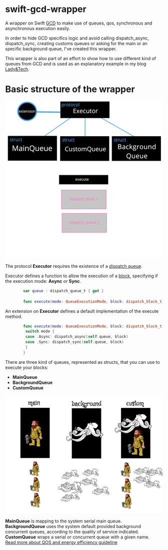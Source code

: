 # swift-gcd-wrapper
A wrapper on Swift [GCD](https://developer.apple.com/library/ios/documentation/Performance/Reference/GCD_libdispatch_Ref/) to make use of queues, qos, synchronous and asynchronous execution easily.

In order to hide GCD specifics logic and avoid calling dispatch_async, dispatch_sync, creating customs queues or asking for the main or an specific background queue, I've created this wrapper.

This wrapper is also part of an effort to show how to use different kind of queues from GCD and is used as an explanatory example in my blog [Lady&Tech](http://ladyandtech.blogspot.de/).

Basic structure of the wrapper
==============================

![basic structure](https://github.com/barbaramartina/swift-gcd-wrapper/blob/master/resources/basic-structure.png)

The protocol **Executor** requires the existence of a [dispatch queue](https://developer.apple.com/library/ios/documentation/Performance/Reference/GCD_libdispatch_Ref/#//apple_ref/c/tdef/dispatch_queue_t).  

Executor defines a function to allow the execution of a [block](https://developer.apple.com/library/ios/documentation/Performance/Reference/GCD_libdispatch_Ref/#//apple_ref/c/tdef/dispatch_block_t), specifying if the execution mode: **Async** or **Sync**.  


```Swift
        var queue : dispatch_queue_t { get }

        func execute(mode: QueueExecutionMode, block: dispatch_block_t)
```        

An extension on **Executor** defines a default implementation of the execute method.  


```Swift
        func execute(mode: QueueExecutionMode, block: dispatch_block_t) {
         switch mode {
         case .Async: dispatch_async(self.queue, block)
         case .Sync: dispatch_sync(self.queue, block)
         }
        }
```
There are three kind of queues, represented as structs, that you can use to execute your blocks:  

- **MainQueue**
- **BackgroundQueue**
- **CustomQueue**

![GCD queues](https://github.com/barbaramartina/swift-gcd-wrapper/blob/master/resources/GCD%20queues.png)  


**MainQueue** is mapping to the system serial main queue. <br>
**BackgroundQueue** uses the system default provided background concurrent queues, according to the quality of service indicated. <br>
**CustomQueue** wraps a serial or concurrent queue with a given name. <br>
[Read more about QOS and energy efficiency guideline](https://developer.apple.com/library/mac/documentation/Performance/Conceptual/power_efficiency_guidelines_osx/PrioritizeWorkAtTheTaskLevel.html)





